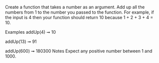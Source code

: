 Create a function that takes a number as an argument. Add up all the numbers from 1 to the number you passed to the function. For example, if the input is 4 then your function should return 10 because 1 + 2 + 3 + 4 = 10.

Examples
addUp(4) ➞ 10

addUp(13) ➞ 91

addUp(600) ➞ 180300
Notes
Expect any positive number between 1 and 1000. 
